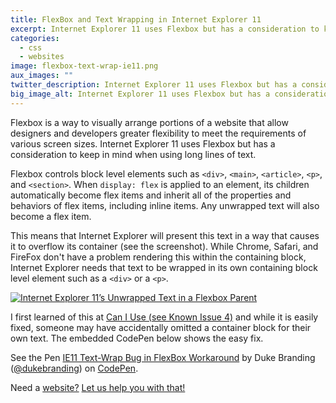```yaml
---
title: FlexBox and Text Wrapping in Internet Explorer 11
excerpt: Internet Explorer 11 uses Flexbox but has a consideration to keep in mind when using long lines of text.
categories:
  - css
  - websites
image: flexbox-text-wrap-ie11.png
aux_images: ""
twitter_description: Internet Explorer 11 uses Flexbox but has a consideration to keep in mind when using long lines of text.
big_image_alt: Internet Explorer 11 uses Flexbox but has a consideration to keep in mind when using long lines of text.
---
```

Flexbox is a way to visually arrange portions of a website that allow designers and developers greater flexibility to meet the requirements of various screen sizes. Internet Explorer 11 uses Flexbox but has a consideration to keep in mind when using long lines of text.

Flexbox controls block level elements such as `<div>`, `<main>`, `<article>`, `<p>`, and `<section>`. When `display: flex` is applied to an element, its children automatically become flex items and inherit all of the properties and behaviors of flex items, including inline items. Any unwrapped text will also become a flex item. 

This means that Internet Explorer will present this text in a way that causes it to overflow its container (see the screenshot). While Chrome, Safari, and FireFox don't have a problem rendering this within the containing block, Internet Explorer needs that text to be wrapped in its own containing block level element such as a `<div>` or a `<p>`. 

<a title="Internet Explorer 11’s Unwrapped Text in a Flexbox Parent" href="/assets/img/blog/flexbox-long-text-ie11.png" class="image-thumb" data-lightbox="images"><img src="/assets/img/blog/flexbox-long-text-ie11.png" alt="Internet Explorer 11’s Unwrapped Text in a Flexbox Parent" /></a>

I first learned of this at <a href="http://caniuse.com/#search=flex" target="_blank" title="Can I Use Flexbox Tables">Can I Use (see Known Issue 4)</a> and while it is easily fixed, someone may have accidentally omitted a container block for their own text. The embedded CodePen below shows the easy fix.

<p data-height="268" data-theme-id="0" data-slug-hash="vLQxGy" data-default-tab="result" data-user="dukebranding" class='codepen'>See the Pen <a href='http://codepen.io/dukebranding/pen/vLQxGy/'>IE11 Text-Wrap Bug in FlexBox Workaround</a> by Duke Branding (<a href='http://codepen.io/dukebranding'>@dukebranding</a>) on <a href='http://codepen.io'>CodePen</a>.</p>
<script async src="//assets.codepen.io/assets/embed/ei.js"></script>

Need a [website?](/work-portfolio/projects/website%20work) [Let us help you with that!](/contact)